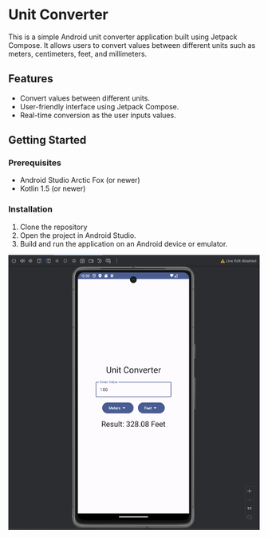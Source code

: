 # Unit Converter
This is a simple Android unit converter application built using Jetpack Compose. It allows users to convert values between different units such as meters, centimeters, feet, and millimeters.
## Features
- Convert values between different units.
- User-friendly interface using Jetpack Compose.
- Real-time conversion as the user inputs values.
## Getting Started
### Prerequisites
- Android Studio Arctic Fox (or newer)
- Kotlin 1.5 (or newer)
### Installation
1. Clone the repository
2. Open the project in Android Studio.
3. Build and run the application on an Android device or emulator.

<img src="Screenshot 2024-05-18 225057.png"/>
